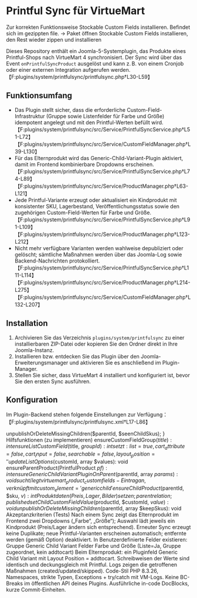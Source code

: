 # Printful Sync für VirtueMart

Zur korrekten Funktionsweise Stockable Custom Fields installieren. Befindet sich im gezippten file. -> Paket öffnen Stockable Custom Fields installieren, den Rest wieder zippen und installieren

Dieses Repository enthält ein Joomla-5-Systemplugin, das Produkte eines Printful-Shops nach VirtueMart 4 synchronisiert. Der Sync wird über das Event `onPrintfulSyncProduct` ausgelöst und kann z. B. von einem Cronjob oder einer externen Integration aufgerufen werden.【F:plugins/system/printfulsync/printfulsync.php†L30-L59】

## Funktionsumfang

* Das Plugin stellt sicher, dass die erforderliche Custom-Field-Infrastruktur (Gruppe sowie Listenfelder für Farbe und Größe) idempotent angelegt und mit den Printful-Werten befüllt wird.【F:plugins/system/printfulsync/src/Service/PrintfulSyncService.php†L51-L72】【F:plugins/system/printfulsync/src/Service/CustomFieldManager.php†L39-L130】
* Für das Elternprodukt wird das Generic-Child-Variant-Plugin aktiviert, damit im Frontend kombinierbare Dropdowns erscheinen.【F:plugins/system/printfulsync/src/Service/PrintfulSyncService.php†L74-L89】【F:plugins/system/printfulsync/src/Service/ProductManager.php†L63-L121】
* Jede Printful-Variante erzeugt oder aktualisiert ein Kindprodukt mit konsistenter SKU, Lagerbestand, Veröffentlichungsstatus sowie den zugehörigen Custom-Field-Werten für Farbe und Größe.【F:plugins/system/printfulsync/src/Service/PrintfulSyncService.php†L91-L109】【F:plugins/system/printfulsync/src/Service/ProductManager.php†L123-L212】
* Nicht mehr verfügbare Varianten werden wahlweise depubliziert oder gelöscht; sämtliche Maßnahmen werden über das Joomla-Log sowie Backend-Nachrichten protokolliert.【F:plugins/system/printfulsync/src/Service/PrintfulSyncService.php†L111-L114】【F:plugins/system/printfulsync/src/Service/ProductManager.php†L214-L275】【F:plugins/system/printfulsync/src/Service/CustomFieldManager.php†L132-L207】

## Installation

1. Archivieren Sie das Verzeichnis `plugins/system/printfulsync` zu einer installierbaren ZIP-Datei oder kopieren Sie den Ordner direkt in Ihre Joomla-Instanz.
2. Installieren bzw. entdecken Sie das Plugin über den Joomla-Erweiterungsmanager und aktivieren Sie es anschließend im Plugin-Manager.
3. Stellen Sie sicher, dass VirtueMart 4 installiert und konfiguriert ist, bevor Sie den ersten Sync ausführen.

## Konfiguration

Im Plugin-Backend stehen folgende Einstellungen zur Verfügung：【F:plugins/system/printfulsync/printfulsync.xml†L17-L86】

  unpublishOrDeleteMissingChildren($parentId, $seenChildSkus);
}
Hilfsfunktionen (zu implementieren)
ensureCustomFieldGroup($title): int
ensureListCustomField($title, $groupId): int
setzt: list=true, cart_attribute=false, cart_input=false, searchable=false, layout_position=''
updateListOptions($customId, array $values): void
ensureParentProduct(PrintfulProduct $pf): int
ensureGenericChildVariantPluginOnParent($parentId, array $params): void
sucht/legt virtuemart_product_customfields-Eintrag an, verknüpft mit custom_element='genericchild'
ensureChildProduct($parentId, $sku, $v): int
Produktdaten (Preis, Lager, Bilder) setzen; parent relation; published
setChildCustomFieldValue($productId, $customId, $value): void
unpublishOrDeleteMissingChildren($parentId, array $keepSkus): void
Akzeptanzkriterien (Tests)
Nach einem Sync zeigt das Elternprodukt im Frontend zwei Dropdowns („Farbe“, „Größe“); Auswahl lädt jeweils ein Kindprodukt (Preis/Lager ändern sich entsprechend).
Erneuter Sync erzeugt keine Duplikate; neue Printful-Varianten erscheinen automatisch; entfernte werden (gemäß Option) deaktiviert.
In Benutzerdefinierte Felder existieren:
Gruppe Generic Child Variant
Felder Farbe und Größe (Liste=Ja, Gruppe zugeordnet, kein addtocart)
Beim Elternprodukt: ein Pluginfeld Generic Child Variant mit Layout Position = addtocart.
Schreibweisen der Werte sind identisch und deckungsgleich mit Printful.
Logs zeigen die getroffenen Maßnahmen (created/updated/skipped).
Code-Stil
PHP 8.3.26, Namespaces, strikte Typen, Exceptions + try/catch mit VM-Logs.
Keine BC-Breaks im öffentlichen API deines Plugins.
Ausführliche in-code DocBlocks, kurze Commit-Einheiten.
